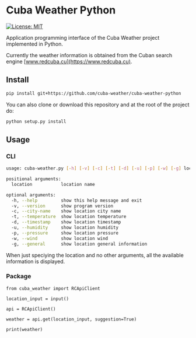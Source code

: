# Cuba Weather Python

[![License: MIT](https://img.shields.io/badge/License-MIT-brightgreen.svg)](https://opensource.org/licenses/MIT)

Application programming interface of the Cuba Weather project implemented in Python.

Currently the weather information is obtained from the Cuban search engine [www.redcuba.cu](https://www.redcuba.cu).

## Install

```bash
pip install git+https://github.com/cuba-weather/cuba-weather-python
```

You can also clone or download this repository and at the root of the project do:

```bash
python setup.py install
```

## Usage

### CLI

```bash
usage: cuba-weather.py [-h] [-v] [-c] [-t] [-d] [-u] [-p] [-w] [-g] location

positional arguments:
  location           location name

optional arguments:
  -h, --help         show this help message and exit
  -v, --version      show program version
  -c, --city-name    show location city name
  -t, --temperature  show location temperature
  -d, --timestamp    show location timestamp
  -u, --humidity     show location humidity
  -p, --pressure     show location pressure
  -w, --wind         show location wind
  -g, --general      show location general information
```

When just speciying the location and no other arguments, all the available information is displayed.

### Package

```python3
from cuba_weather import RCApiClient

location_input = input()

api = RCApiClient()

weather = api.get(location_input, suggestion=True)

print(weather)
```
